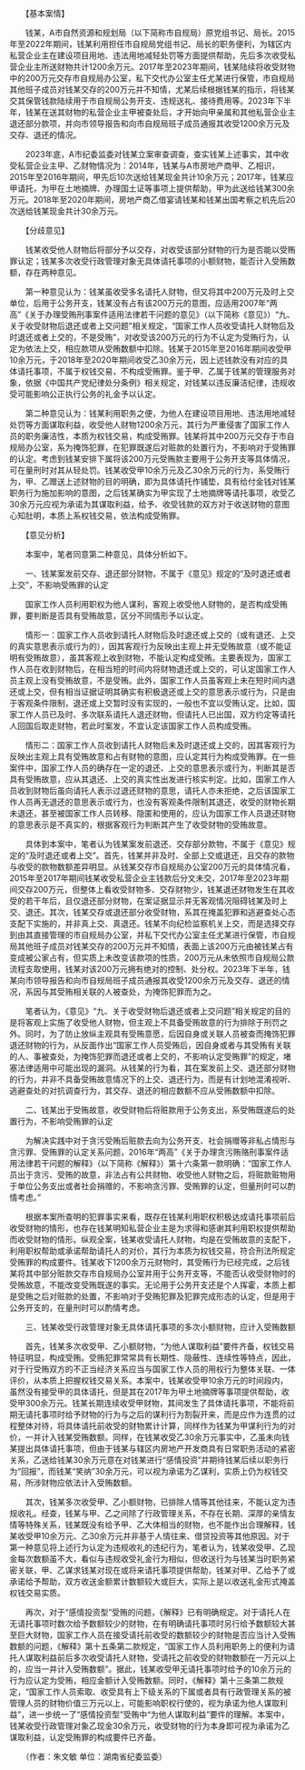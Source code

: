 　　【基本案情】

　　钱某，A市自然资源和规划局（以下简称市自规局）原党组书记、局长。2015年至2022年期间，钱某利用担任市自规局党组书记、局长的职务便利，为辖区内私营企业主在建设项目用地、违法用地减轻处罚等方面提供帮助，先后多次收受私营企业主所送财物共计1200余万元。2017年至2023年期间，钱某陆续将收受财物中的200万元交存市自规局办公室，私下交代办公室主任尤某进行保管，市自规局其他班子成员对钱某交存的200万元并不知情，尤某后续根据钱某的指示，将钱某交其保管钱款陆续用于市自规局公务开支、违规送礼、接待费用等。2023年下半年，钱某在送其财物的私营企业主甲被查处后，才开始向甲亲属和其他私营企业主退还部分款项，并向市领导报告和向市自规局班子成员通报其收受1200余万元及交存、退还的情况。

　　2023年底，A市纪委监委对钱某立案审查调查，查实钱某上述事实，其中收受私营企业主甲、乙财物情况为：2014年，钱某与A市房地产商甲、乙相识，2015年至2016年期间，甲先后10次送给钱某现金共计10余万元；2017年，钱某应甲请托，为甲在土地摘牌、办理国土证等事项上提供帮助，甲为此送给钱某300余万元。2018年至2020年期间，房地产商乙借宴请钱某和钱某出国考察之机先后20次送给钱某现金共计30余万元。

　　【分歧意见】

　　钱某收受他人财物后将部分予以交存，对收受该部分财物的行为是否能以受贿罪认定；钱某多次收受行政管理对象无具体请托事项的小额财物，能否计入受贿数额，存在两种意见。

　　第一种意见认为：钱某虽收受多名请托人财物，但又将其中200万元及时上交单位，后用于公务开支，钱某没有占有该200万元的意图，应适用2007年“两高”《关于办理受贿刑事案件适用法律若干问题的意见》（以下简称《意见》）“九、关于收受财物后退还或者上交问题”相关规定，“国家工作人员收受请托人财物后及时退还或者上交的，不是受贿”，对收受该200万元的行为不认定为受贿行为，认定为依法上交，相应款项从受贿数额中扣除。钱某于2015年至2016年期间收受甲10余万元，于2018年至2020年期间收受乙30余万元，因上述钱款没有对应的具体请托事项，不属于权钱交易，不构成受贿罪。鉴于甲、乙属于钱某的管理服务对象，依据《中国共产党纪律处分条例》相关规定，对钱某以违反廉洁纪律，违规收受可能影响公正执行公务的礼金予以认定。

　　第二种意见认为：钱某利用职务之便，为他人在建设项目用地、违法用地减轻处罚等方面谋取利益，收受他人财物1200余万元，其行为严重侵害了国家工作人员的职务廉洁性，本质为权钱交易，构成受贿罪。钱某将其中200万元交存于市自规局办公室，系为掩饰犯罪，在犯罪既遂后对赃款的处置行为，不影响对于受贿罪的认定。考虑到钱某安排下属将该200万元受贿款主要用于公务开支等具体情况，可在量刑时对其从轻处罚。钱某收受甲10余万元及乙30余万元的行为，系受贿行为，甲、乙赠送上述财物的目的明确，即为具体请托作铺垫，具有给付金钱对钱某职务行为施加影响的意图，之后钱某确实为甲实现了土地摘牌等请托事项，收受乙30余万元应视为承诺为其谋取利益，给予、收受钱款的双方对于收送财物的意图心知肚明，本质上系权钱交易，依法构成受贿罪。

　　【意见分析】

　　本案中，笔者同意第二种意见，具体分析如下。

　　一、钱某案发前交存、退还部分财物，不属于《意见》规定的“及时退还或者上交”，不影响受贿罪的认定

　　国家工作人员利用职权为他人谋利，客观上收受他人财物的，是否构成受贿罪，要判断是否具有受贿故意，区分不同情形予以认定。

　　情形一：国家工作人员收到请托人财物后及时退还或上交的（或有退还、上交的真实意思表示或行为的），因其客观行为反映出主观上并无受贿故意（或不能证明有受贿故意），虽其客观上收到财物，不能认定构成受贿。主要表现为，国家工作人员在收到财物后，在相当短的时间内将财物退还或上交的，可认定国家工作人员主观上没有受贿故意，不是受贿。此外，国家工作人员虽客观上未在短时间内退还或上交，但有相当证据证明其确实有积极退还或上交的意思表示或行为，只是由于客观条件限制，退还或上交暂时没有实现的，一般也不宜以受贿认定。比如，国家工作人员已及时、多次联系请托人退还财物，但请托人已出国，双方约定等请托人回国后取走财物，若此时案发，不宜认定该国家工作人员构成受贿。

　　情形二：国家工作人员收到请托人财物后未及时退还或上交的，因其客观行为反映出主观上具有受贿故意和占有财物的意图，应认定其行为构成受贿罪。在一些案件中，国家工作人员的确存在一定的退还、上交的意思表示或行为，判断其是否具有受贿故意，应从其退还、上交的真实性出发进行核实判定。比如，国家工作人员收到财物后虽向请托人表示过退还财物的意思，请托人亦未拒绝，之后该国家工作人员再无退还的意思表示或行为，也没有客观条件限制其退还，收受的财物长期未退还，甚至被国家工作人员转移、隐匿和使用的，应认为国家工作人员退还财物的意思表示是不真实的，根据客观行为判断其产生了收受财物的受贿故意。

　　具体到本案中，笔者认为钱某案发前退还、交存部分款物，不属于《意见》规定的“及时退还或者上交”。首先，钱某并非及时、全部上交或退还，且交存的款物与收受的款物数额差异明显。从钱某交存市自规局办公室200万元的具体情况看，2015年至2017年期间钱某收受私营企业主钱款后分文未交，2017年至2023年期间交存200万元，但整体上看收受财物多、交存财物少，钱某退还财物发生在其收受的若干年后，且仅退还部分财物，在案证据显示并无客观情况阻碍钱某及时上交、退还。其次，钱某交存或退还部分收受财物，系其在掩盖犯罪和逃避查处心态支配下实施的，并非真上交、真退还。钱某不向纪检监察机关上交，而是选择交存到由其直接管理的市自规局办公室，并私下交代办公室主任尤某进行保管，市自规局其他班子成员对钱某交存的200万元并不知情，表面上该200万元由被钱某占有变成被公家占有，但实质上未改变该款项的性质，200万元从未依照市自规局公款流程支取使用，钱某对该200万元拥有绝对的控制、处分权。2023年下半年，钱某向市领导报告和向市自规局班子成员通报其收受1200余万元及交存、退还的情况，系因与其受贿相关联的人被查处，为掩饰犯罪而为之。

　　笔者认为，《意见》“九、关于收受财物后退还或者上交问题”相关规定的目的是将客观上实施了收受他人财物，但主观上不具备受贿故意的行为排除于刑罚之外。同时，为了防止放纵主观具有受贿意愿，后因自身或关联人员被查而掩饰犯罪退还财物的行为，从反面作出“国家工作人员受贿后，因自身或者与其受贿有关联的人、事被查处，为掩饰犯罪而退还或者上交的，不影响认定受贿罪”的规定，堵塞法律适用中可能出现的漏洞。从钱某的行为看，其在案发前上交、退还部分财物的行为，并非不具备受贿故意情况下的上交、退还行为，而是有计划地混淆视听、逃避查处的对抗调查行为，其交存、退还的相应数额不应从受贿数额中扣除。

　　二、钱某出于受贿故意，收受财物后将赃款用于公务支出，系受贿既遂后的处置行为，不影响受贿罪的认定

　　为解决实践中对于贪污受贿后赃款去向为公务开支、社会捐赠等非私占情形与贪污罪、受贿罪的认定关系问题，2016年“两高”《关于办理贪污贿赂刑事案件适用法律若干问题的解释》（以下简称《解释》）第十六条第一款明确：“国家工作人员出于贪污、受贿的故意，非法占有公共财物、收受他人财物之后，将赃款赃物用于单位公务支出或者社会捐赠的，不影响贪污罪、受贿罪的认定，但量刑时可以酌情考虑。”

　　根据本案所查明的犯罪事实来看，既存在钱某利用职权积极达成请托事项前后收受财物的情形，也存在钱某明知私营企业主是为求得和感谢其利用职权提供帮助而收受财物的情形。纵观全案，钱某收受请托人财物，均是在受贿故意的支配下，利用职权帮助或承诺帮助请托人的对价，其行为本质为权钱交易，符合刑法所规定受贿罪的构成要件。钱某收下1200余万元财物时，其受贿行为已经完成，之后钱某将其中部分赃款交存市自规局办公室并用于公务开支等，不能否认收受财物时的受贿故意，不能改变受贿既遂的事实。无论用于公务开支还是个人挥霍，本质上都是受贿之后对赃款的处置，不影响对于受贿犯罪及犯罪完成形态的认定，但是用于公务开支的，在量刑时可以酌情考虑。

　　三、钱某收受行政管理对象无具体请托事项的多次小额财物，应计入受贿数额

　　首先，钱某多次收受甲、乙小额财物，“为他人谋取利益”要件齐备，权钱交易特征明显，构成受贿。受贿犯罪常常具有长期性、隐蔽性、连续性等特点，因此，对于行受贿双方的不正当经济关系应当与国家工作人员的用权行为整体关联、一体评价，从本质上把握权钱交易关系。本案中，钱某收受甲10余万元的时间段内，虽然没有接受甲的具体请托，但是其在2017年为甲土地摘牌等事项提供帮助，收受甲300余万元。钱某长期连续收受甲财物，其间发生了具体请托事项，不能将前期无请托事项时给予财物的行为与之后的谋利行为割裂开来，而是应作为连贯的过程整体对待，将具体请托前收受的财物累计计算，同样作为钱某为甲谋利行为的对价，一并计入钱某受贿数额。同样，在钱某收受乙30余万元事实中，乙虽未向钱某提出具体请托事项，但由于钱某与辖区内房地产开发商具有日常职务活动的紧密关系，乙送给钱某30余万元意在对钱某进行“感情投资”并期待钱某后续以职务行为“回报”，而钱某“笑纳”30余万元，可以视为承诺为乙谋利，实质上仍为权钱交易，所涉财物应依法计入受贿数额。

　　其次，钱某多次收受甲、乙小额财物，已排除人情等其他往来，不能认定为违规收礼。经查，钱某与甲、乙之间除了行政管理关系，不存在长期、深厚的亲情友情等特殊关系，钱某既没有给予甲、乙大体相当的财物，也不能作出合理解释，钱某收受甲10余万元、乙30余万元并非基于人情往来、借贷投资等其他原因。对于第一种意见将上述行为认定为违规收礼的违纪行为，笔者认为，钱某收受甲、乙现金每次数额虽不大，看似与违规收受礼金行为相似，但收送行为与钱某当时职务紧密关联，甲、乙谋求钱某对现在或将来请托事项提供帮助，钱某对甲、乙给予了或承诺给予帮助，双方收送金额累计数额较大或巨大，实际上是以收送礼金形式掩盖权钱交易实质。

　　再次，对于“感情投资型”受贿的问题，《解释》已有明确规定。对于请托人在无请托事项时数次给予数额较少的财物，在有明确请托事项时另行给予数额较大甚至巨大财物，国家工作人员在接受请托前收受的数额较少的财物是否应当计入受贿数额的问题，《解释》第十五条第二款规定，“国家工作人员利用职务上的便利为请托人谋取利益前后多次收受请托人财物，受请托之前收受的财物数额在一万元以上的，应当一并计入受贿数额”。据此，钱某收受甲无请托事项时给予的10余万元的行为应认定为受贿，相应金额计入受贿数额。同时，《解释》第十三条第二款规定，“国家工作人员索取、收受具有上下级关系的下属或者具有行政管理关系的被管理人员的财物价值三万元以上，可能影响职权行使的，视为承诺为他人谋取利益”，进一步统一了“感情投资型”受贿中“为他人谋取利益”要件的理解。本案中，钱某收受行政管理对象乙现金30余万元，收受财物的行为本身即可视为承诺为乙谋取利益，认定受贿罪的构成要件已齐备。

　　（作者：朱文敏 单位：湖南省纪委监委）